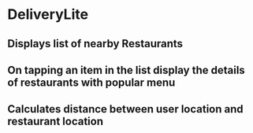 # DeliveryLite
## Displays list of nearby Restaurants
## On tapping an item in the list display the details of restaurants with popular menu
## Calculates distance between user location and restaurant location
